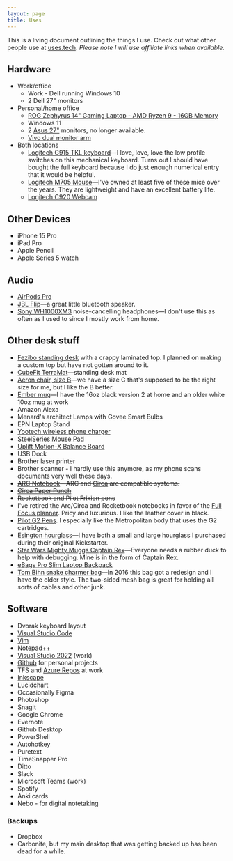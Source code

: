 ```yaml
---
layout: page
title: Uses
---
```


This is a living document outlining the things I use. Check out what other people use at [uses.tech](https://uses.tech/). *Please note I will use affiliate links when available.*

## Hardware

* Work/office
  * Work - Dell running Windows 10
  * 2 Dell 27" monitors
* Personal/home office
  * [ROG Zephyrus 14" Gaming Laptop - AMD Ryzen 9 - 16GB Memory](https://www.amazon.com/dp/B093TX6BLC/ref=cm_sw_r_tw_dp_QMPVWK4CJF5WY9TRC0AG)
  * Windows 11
  * 2 [Asus 27"](https://www.amazon.com/ASUS-VE278H-1920x1080-Back-lit-Monitor/dp/B0099XBO5E/ref=sr_1_3?crid=Q69HBNS71XZC&keywords=asus+ve278h+27%22+full+hd+1920x1080+2ms+hdmi+vga+back-lit+led+monitor&qid=1647997157&sprefix=ASUS+VE278H%2Caps%2C112&sr=8-3) monitors, no longer available.
  * [Vivo dual monitor arm](https://www.amazon.com/dp/B07K6X7YY1/ref=cm_sw_r_tw_dp_5ZN483FWH74WFTGF8NQN?_encoding=UTF8&psc=1)
* Both locations
  * [Logitech G915 TKL keyboard](https://www.amazon.com/dp/B08L8BP9KK/ref=cm_sw_r_tw_dp_WDVRS47WTZXA40TMFV13)&#8212;I love, love, love the low profile switches on this mechanical keyboard. Turns out I should have bought the full keyboard because I do just enough numerical entry that it would be helpful.
  * [Logitech M705 Mouse](https://www.amazon.com/dp/B087Z733CM/ref=cm_sw_r_tw_dp_HCRMNWZ03T2QA8F45Z1T)&#8212;I've owned at least five of these mice over the years. They are lightweight and have an excellent battery life.
  * [Logitech C920 Webcam](https://www.amazon.com/dp/B085TFF7M1/ref=cm_sw_r_tw_dp_9JDPZB4F2CGW9JTQKYTH?_encoding=UTF8&psc=1)

## Other Devices

* iPhone 15 Pro
* iPad Pro
* Apple Pencil
* Apple Series 5 watch

## Audio

* [AirPods Pro](https://www.amazon.com/dp/B09JQMJHXY/ref=cm_sw_r_tw_dp_4AAPA17YR935FEF5DVXB)
* [JBL Flip](https://www.amazon.com/dp/B07QK2SPP7/ref=cm_sw_r_tw_dp_RM04TSGTFP9NVSBFGQJX?_encoding=UTF8&psc=1)&#8212;a great little bluetooth speaker.
* [Sony WH1000XM3](https://www.amazon.com/dp/B07G4MNFS1/ref=cm_sw_r_tw_dp_AB2ZPTKNC9E4FQDWKH6G?_encoding=UTF8&psc=1) noise-cancelling headphones&#8212;I don't use this as often as I used to since I mostly work from home.

## Other desk stuff

* [Fezibo standing desk](https://www.amazon.com/dp/B08DVGJSTN/ref=cm_sw_r_tw_dp_4QX2BGD886NSNA995DVK?_encoding=UTF8&psc=1) with a crappy laminated top. I planned on making a custom top but have not gotten around to it.
* [CubeFit TerraMat](https://www.amazon.com/dp/B01N0DGA00/ref=cm_sw_r_as_gl_api_gl_i_V3YXXG50DCZ8NRJT36C1?linkCode=ml1&tag=uhricom-20)&#8212;standing desk mat
* [Aeron chair, size B](https://www.amazon.com/dp/B093X7TXS2/ref=cm_sw_r_tw_dp_G5HGCSMJWJ0PP01P8HY2?_encoding=UTF8&psc=1)&#8212;we have a size C that's supposed to be the right size for me, but I like the B better.
* [Ember mug](https://www.amazon.com/dp/B07Z5H4TF5/ref=cm_sw_r_tw_dp_JBHTF1KSGQQTV7HHYRKD?_encoding=UTF8&psc=1)&#8212;I have the 16oz black version 2 at home and an older white 10oz mug at work
* Amazon Alexa
* Menard's architect Lamps with Govee Smart Bulbs
* EPN Laptop Stand
* [Yootech wireless phone charger](https://www.amazon.com/dp/B07P999H4J/ref=cm_sw_r_tw_dp_VM8Z81TANWT6FRCE0SMV?_encoding=UTF8&psc=1)
* [SteelSeries Mouse Pad](https://www.amazon.com/gp/product/B000UEZ37G/ref=ppx_yo_dt_b_asin_title_o00_s00?ie=UTF8&th=1)
* [Uplift Motion-X Balance Board](https://www.amazon.com/dp/B07WNXW8R6/ref=cm_sw_r_tw_dp_J37Q4A3TV43ZWJ4HK9R5)
* USB Dock
* Brother laser printer
* Brother scanner - I hardly use this anymore, as my phone scans documents very well these days.
* ~~[ARC Notebook](https://www.staples.com/arc-systems-Notebooks-Pads/cat_CL165557/dkv38)&#8212;ARC and [Circa](https://www.levenger.com/circa-notebooks-339.aspx) are compatible systems.~~
* ~~[Circa Paper Punch](https://www.levenger.com/circa-326/circa-punches-23253/circa-universal-desk-punch-12724.aspx)~~
* ~~Rocketbook and Pilot Frixion pens~~
* I've retired the Arc/Circa and Rocketbook notebooks in favor of the [Full Focus planner](https://fullfocusstore.com/collections/all-products/products/full-focus-planner-leather?variant=39894704062648&__hstc=95488771.ba2e62da07235dec8bc49605218e9f3c.1668514781593.1668514781593.1668514781593.1&__hssc=95488771.1.1668514781593&__hsfp=3007689586&_ga=2.137310067.2100760117.1668514781-1064247051.1668514781). Pricy and luxurious. I like the leather cover in black.
* [Pilot G2 Pens](https://www.amazon.com/dp/B00006JNJ8?ref_=cm_sw_r_cp_ud_dp_SV5JA4CSS8YGDPNVNMCM). I especially like the Metropolitan body that uses the G2 cartridges.
* [Esington hourglass](https://www.esington.com/products/esington-glass-new-edition-stop-time)&#8212;I have both a small and large hourglass I purchased during their original Kickstarter.
* [Star Wars Mighty Muggs Captain Rex](https://www.amazon.com/dp/B0014RC2WW/ref=cm_sw_r_tw_dp_VNP0DA681G0T3J8QWMPW)&#8212;Everyone needs a rubber duck to help with debugging. Mine is in the form of Captain Rex.
* [eBags Pro Slim Laptop Backpack](https://www.ebags.com/backpacks/laptop-backpacks/pro-slim-laptop-backpack/117775XXXX.html?dwvar_117775XXXX_color=Solid%20Black&cgidmaster=laptop-backpacks)
* [Tom Bihn snake charmer bag](https://www.tombihn.com/products/snake-charmer?variant=13808217849919)&#8212;In 2016 this bag got a redesign and I have the older style. The two-sided mesh bag is great for holding all sorts of cables and other junk.

## Software

* Dvorak keyboard layout
* [Visual Studio Code](https://code.visualstudio.com/)
* [Vim](https://www.vim.org/)
* [Notepad++](https://notepad-plus-plus.org/)
* [Visual Studio 2022](https://visualstudio.microsoft.com/) (work)
* [Github](https://github.com/y0mbo) for personal projects
* TFS and [Azure Repos](https://azure.microsoft.com/en-us/services/devops/repos/) at work
* [Inkscape](https://inkscape.org/)
* Lucidchart
* Occasionally Figma
* Photoshop
* SnagIt
* Google Chrome
* Evernote
* Github Desktop
* PowerShell
* Autohotkey
* Puretext
* TimeSnapper Pro
* Ditto
* Slack
* Microsoft Teams (work)
* Spotify
* Anki cards
* Nebo - for digital notetaking

### Backups

* Dropbox
* Carbonite, but my main desktop that was getting backed up has been dead for a while.

